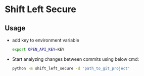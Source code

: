 # Shift Left Secure

## Usage

- add key to environment variable

    ```bash
    export OPEN_API_KEY=KEY
    ```

- Start analyzing changes between commits using below cmd:

    ```bash
    python -m shift_left_secure -d 'path_to_git_project'
    ```
